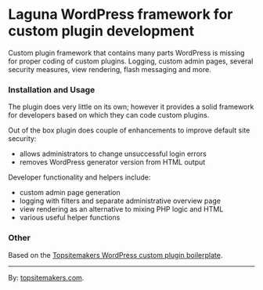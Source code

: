 # Laguna WordPress framework for custom plugin development

Custom plugin framework that contains many parts WordPress is missing for
proper coding of custom plugins. Logging, custom admin pages, several security
measures, view rendering, flash messaging and more.

### Installation and Usage

The plugin does very little on its own; however it provides a solid framework
for developers based on which they can code custom plugins.

Out of the box plugin does couple of enhancements to improve default site
security:

- allows administrators to change unsuccessful login errors
- removes WordPress generator version from HTML output

Developer functionality and helpers include:

- custom admin page generation
- logging with filters and separate administrative overview page
- view rendering as an alternative to mixing PHP logic and HTML
- various useful helper functions

### Other

Based on the [Topsitemakers WordPress custom plugin boilerplate](https://github.com/topsitemakers/wordpresspluginoopboilerplate).

<hr>

By: [topsitemakers.com](http://www.topsitemakers.com).
